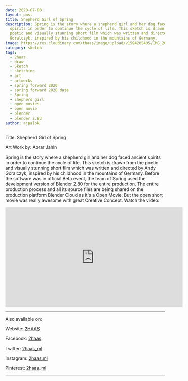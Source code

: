 ```yaml
---
date: 2020-07-08
layout: post
title: Shepherd Girl of Spring
description: Spring is the story where a shepherd girl and her dog faced ancient
  spirits in order to continue the cycle of life. This sketch is drawn from the
  poetic and visually stunning short film which was written and directed by Andy
  Goralczyk, inspired by his childhood in the mountains of Germany.
image: https://res.cloudinary.com/thaas/image/upload/v1594205405/IMG_20200708_122827_838_hdauoi.jpg
category: sketch
tags:
  - 2haas
  - draw
  - Sketch
  - sketching
  - art
  - artworks
  - spring forward 2020
  - spring forward 2020 date
  - Spring
  - shepherd girl
  - open movies
  - open movie
  - blender
  - blender 2.83
author: ajpalok
---
```

Title: Shepherd Girl of Spring

Art Work by: Abrar Jahin

Spring is the story where a shepherd girl and her dog faced ancient spirits in order to continue the cycle of life. This sketch is drawn from the poetic and visually stunning short film which was written and directed by Andy Goralczyk, inspired by his childhood in the mountains of Germany. 
Before the software was in official Beta event, the team of Spring used the development version of Blender 2.80 for the entire production. The entire production process and all its source files are being shared on the production platform Blender Cloud as it's a Open Movie. But the open short movie was really awesome with great Creative Concept. Watch the video:
<iframe width="560" height="315" src="https://www.youtube-nocookie.com/embed/fXXYfnA-cog" frameborder="0" allow="accelerometer; autoplay; encrypted-media; gyroscope; picture-in-picture" allowfullscreen></iframe>

- - -

Also available on:  

Website: [2HAAS](https://2haas.ml/)  

Facebook: [2haas](https://facebook.com/2haas)  

Twitter: [2haas_ml](https://twitter.com/2haas_ml)  

Instagram: [2haas.ml](https://instagram.com/2haas.ml)  

Pinterest: [2haas_ml](https://pinterest.com/2haas_ml)  

- - -
